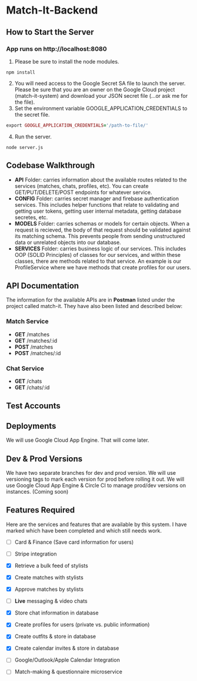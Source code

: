 # Match-It-Backend

## How to Start the Server

### App runs on http://localhost:8080

1. Please be sure to install the node modules.
```
npm install
```
2. You will need access to the Google Secret SA file to launch the server. Please be sure that you are an owner on the Google Cloud project (match-it-system) and download your JSON secret file (...or ask me for the file). 
3. Set the environment variable GOOGLE_APPLICATION_CREDENTIALS to the secret file.
```ruby
export GOOGLE_APPLICATION_CREDENTIALS='/path-to-file/'
```
4. Run the server.
```
node server.js
```

## Codebase Walkthrough

- **API** Folder: carries information about the available routes related to the services (matches, chats, profiles, etc). You can create GET/PUT/DELETE/POST endpoints for whatever service.
- **CONFIG** Folder: carries secret manager and firebase authentication services. This includes helper functions that relate to validating and getting user tokens, getting user internal metadata, getting database secretes, etc.
- **MODELS** Folder: carries schemas or models for certain objects. When a request is recieved, the body of that request should be validated against its matching schema. This prevents people from sending unstructured data or unrelated objects into our database.
- **SERVICES** Folder: carries business logic of our services. This includes OOP (SOLID Principles) of classes for our services, and within these classes, there are methods related to that service. An example is our ProfileService where we have methods that create profiles for our users.

## API Documentation
The information for the available APIs are in **Postman** listed under the project called match-it. They have also been listed and described below:

### Match Service
- **GET** /matches
- **GET** /matches/:id
- **POST** /matches
- **POST** /matches/:id

### Chat Service
- **GET** /chats
- **GET** /chats/:id

## Test Accounts

## Deployments
We will use Google Cloud App Engine. That will come later.

## Dev & Prod Versions
We have two separate branches for dev and prod version. We will use versioning tags to mark each version for prod before rolling it out. We will use Google Cloud App Engine & Circle CI to manage prod/dev versions on instances. (Coming soon)

## Features Required
Here are the services and features that are available by this system. I have marked which have been completed and which still needs work.

- [ ] Card & Finance (Save card information for users)
- [ ] Stripe integration
- [X] Retrieve a bulk feed of stylists 
- [X] Create matches with stylists
- [X] Approve matches by stylists 
- [ ] **Live** messaging & video chats
- [X] Store chat information in database
- [X] Create profiles for users (private vs. public information)
- [X] Create outfits & store in database
- [X] Create calendar invites & store in database
- [ ] Google/Outlook/Apple Calendar Integration
- [ ] Match-making & questionnaire microservice

